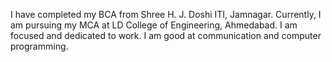 I have completed my BCA from Shree H. J. Doshi ITI, Jamnagar. Currently, I am pursuing my MCA at LD College of Engineering, Ahmedabad. I am focused and dedicated to work. I am good at communication and computer programming.
